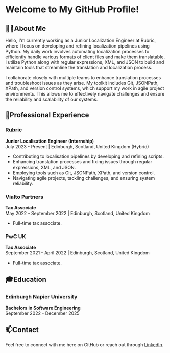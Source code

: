 # Welcome to My GitHub Profile!

## 🙋‍♂️About Me

Hello, I'm currently working as a Junior Localization Engineer at Rubric, where I focus on developing and refining localization pipelines using Python. My daily work involves automating localization processes to efficiently handle various formats of client files and make them translatable. I utilize Python along with regular expressions, XML, and JSON to build and maintain tools that streamline the translation and localization process.

I collaborate closely with multiple teams to enhance translation processes and troubleshoot issues as they arise. My toolkit includes Git, JSONPath, XPath, and version control systems, which support my work in agile project environments. This allows me to effectively navigate challenges and ensure the reliability and scalability of our systems.

## 💼Professional Experience

### Rubric
**Junior Localisation Engineer (Internship)** \
July 2023 - Present | Edinburgh, Scotland, United Kingdom (Hybrid)
- Contributing to localisation pipelines by developing and refining scripts.
- Enhancing translation processes and fixing issues through regular expressions, XML, and JSON.
- Employing tools such as Git, JSONPath, XPath, and version control.
- Navigating agile projects, tackling challenges, and ensuring system reliability.

### Vialto Partners
**Tax Associate** \
May 2022 - September 2022 | Edinburgh, Scotland, United Kingdom
- Full-time tax associate.

### PwC UK
**Tax Associate** \
September 2021 - April 2022 | Edinburgh, Scotland, United Kingdom
- Full-time tax associate.

## 🎓Education
### Edinburgh Napier University
**Bachelors in Software Engineering** \
September 2022 - December 2025

## 📫Contact
Feel free to connect with me here on GitHub or reach out through [LinkedIn](https://www.linkedin.com/in/julius-manowski-b5466719b/).
